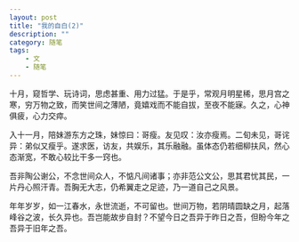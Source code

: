 ```yaml
---
layout: post
title: "我的自白(2)"
description: ""
category: 随笔
tags: 
    - 文 
    - 随笔
---
```


十月，窥哲学、玩诗词，思虑甚重、用力过猛。于是乎，常观月明星稀，思月宫之寒，穷万物之致，而笑世间之薄陋，竟嬉戏而不能自拔，至夜不能寐。久之，心神俱疲，心力交瘁。

入十一月，陪妹游东方之珠，妹惊曰：哥瘦。友见叹：汝亦瘦焉。二旬未见，哥诧异：弟似又瘦乎。遂求医，访友，共娱乐，其乐融融。虽体态仍若细柳扶风，然心态渐宽，不敢心较比干多一窍也。

吾非陶公谢公，不念世间众人，不惦凡间诸事；亦非范公文公，思其君忧其民，一片丹心照汗青。吾胸无大志，仍希翼走之足迹，乃一道自己之风景。

年年岁岁，如一江春水，永世流逝，不可留也。世间万物，若阴晴圆缺之月，起落峰谷之波，长久异也。吾岂能故步自封？不望今日之吾异于昨日之吾，但盼今年之吾异于旧年之吾。
